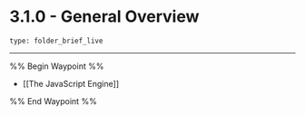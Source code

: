 # 3.1.0 - General Overview
 
```ccard
type: folder_brief_live
```
 
---

%% Begin Waypoint %%
- [[The JavaScript Engine]]

%% End Waypoint %%